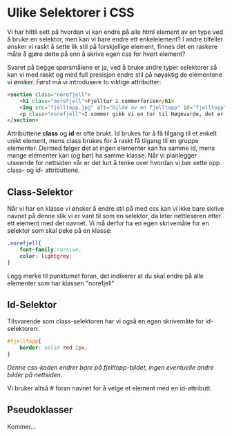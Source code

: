 # Ulike Selektorer i CSS

Vi har hittil sett på hvordan vi kan endre på alle html element av en type ved å bruke en selektor, men kan vi bare endre ett enkelelement? I andre tilfeller ønsker vi raskt å sette lik stil på forskjellige element, finnes det en raskere måte å gjøre dette på enn å skrive egen css for hvert element? 

Svaret på begge spørsmålene er ja, ved å bruke andre typer selektorer så kan vi med raskt og med full presisjon endre stil på nøyaktig de elementene vi ønsker. Først må vi introdusere to viktige attributter:

```HTML
<section class="norefjell">
    <h1 class="norefjell">Fjelltur i sommerferien</h1>
    <img src="fjelltopp.jpg" alt="bilde av en fjelltopp" id="fjelltopp">
    <p class="norefjell">I sommer gikk vi en tur til Høgevarde, det er en (...)</p>
</section>
```

Attributtene **class** og **id** er ofte brukt. Id brukes for å få tilgang til et enkelt unikt element, mens class brukes for å raskt få tilgang til en gruppe elementer. Dermed følger det at ingen elementer kan ha samme id, mens mange elementer kan (og bør) ha samme klasse. Når vi planlegger utseende for nettsiden vår er det lurt å tenke over hvordan vi bør sette opp class- og id- attributtene.

## Class-Selektor

Når vi har en klasse vi ønsker å endre stil på med css kan vi ikke bare skrive navnet på denne slik vi er vant til som en selektor, da leter nettleseren etter ett element med det navnet. Vi må derfor ha en egen skrivemåte for en selektor som skal peke på en klasse:

```CSS
.norefjell{
    font-family:cursive;
    color: lightgrey;
}
``` 
Legg merke til punktumet foran, det indikerer at du skal endre på alle elementer som har klassen "norefjell"

## Id-Selektor

Tilsvarende som class-selektoren har vi også en egen skrivemåte for id-selektoren:

```CSS
#fjelltopp{
    border: solid red 2px;
}
``` 
*Denne css-koden endrer bare på fjelltopp-bildet, ingen eventuelle andre bilder på nettsiden.*

Vi bruker altså # foran navnet for å velge et element med en id-attributt.

## Pseudoklasser

Kommer...